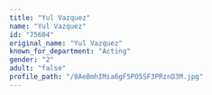 ```yaml
---
title: "Yul Vazquez"
name: "Yul Vazquez"
id: "75604"
original_name: "Yul Vazquez"
known_for_department: "Acting"
gender: "2"
adult: "false"
profile_path: "/8AeBmhIMia6gF5PO5SF3PRznD3M.jpg"
---
```

